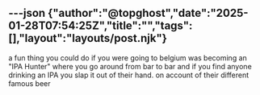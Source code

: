 ---json
{"author":"@topghost","date":"2025-01-28T07:54:25Z","title":"","tags":[],"layout":"layouts/post.njk"}
---
a fun thing you could do if you were going to belgium was becoming an &#x22;IPA Hunter&#x22; where you go around from bar to bar and if you find anyone drinking an IPA you slap it out of their hand. on account of their different famous beer
